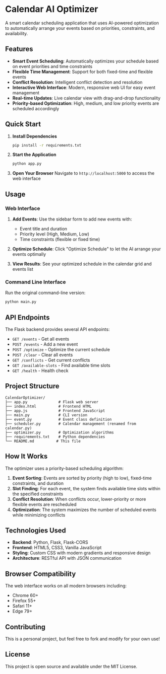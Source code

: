# Calendar AI Optimizer

A smart calendar scheduling application that uses AI-powered optimization to automatically arrange your events based on priorities, constraints, and availability.

## Features

- **Smart Event Scheduling**: Automatically optimizes your schedule based on event priorities and time constraints
- **Flexible Time Management**: Support for both fixed-time and flexible events
- **Conflict Resolution**: Intelligent conflict detection and resolution
- **Interactive Web Interface**: Modern, responsive web UI for easy event management
- **Real-time Updates**: Live calendar view with drag-and-drop functionality
- **Priority-based Optimization**: High, medium, and low priority events are scheduled accordingly

## Quick Start

1. **Install Dependencies**
   ```bash
   pip install -r requirements.txt
   ```

2. **Start the Application**
   ```bash
   python app.py
   ```

3. **Open Your Browser**
   Navigate to `http://localhost:5000` to access the web interface

## Usage

### Web Interface

1. **Add Events**: Use the sidebar form to add new events with:
   - Event title and duration
   - Priority level (High, Medium, Low)
   - Time constraints (flexible or fixed time)

2. **Optimize Schedule**: Click "Optimize Schedule" to let the AI arrange your events optimally

3. **View Results**: See your optimized schedule in the calendar grid and events list

### Command Line Interface

Run the original command-line version:
```bash
python main.py
```

## API Endpoints

The Flask backend provides several API endpoints:

- `GET /events` - Get all events
- `POST /events` - Add a new event
- `POST /optimize` - Optimize the current schedule
- `POST /clear` - Clear all events
- `GET /conflicts` - Get current conflicts
- `GET /available-slots` - Find available time slots
- `GET /health` - Health check

## Project Structure

```
CalendarOptimizer/
├── app.py              # Flask web server
├── index.html          # Frontend HTML
├── app.js              # Frontend JavaScript
├── main.py             # CLI version
├── event.py            # Event class definition
├── scheduler.py        # Calendar management (renamed from calendar.py)
├── optimizer.py        # Optimization algorithms
├── requirements.txt    # Python dependencies
└── README.md          # This file
```

## How It Works

The optimizer uses a priority-based scheduling algorithm:

1. **Event Sorting**: Events are sorted by priority (high to low), fixed-time constraints, and duration
2. **Slot Finding**: For each event, the system finds available time slots within the specified constraints
3. **Conflict Resolution**: When conflicts occur, lower-priority or more flexible events are rescheduled
4. **Optimization**: The system maximizes the number of scheduled events while minimizing conflicts

## Technologies Used

- **Backend**: Python, Flask, Flask-CORS
- **Frontend**: HTML5, CSS3, Vanilla JavaScript
- **Styling**: Custom CSS with modern gradients and responsive design
- **Architecture**: RESTful API with JSON communication

## Browser Compatibility

The web interface works on all modern browsers including:
- Chrome 60+
- Firefox 55+
- Safari 11+
- Edge 79+

## Contributing

This is a personal project, but feel free to fork and modify for your own use!

## License

This project is open source and available under the MIT License.